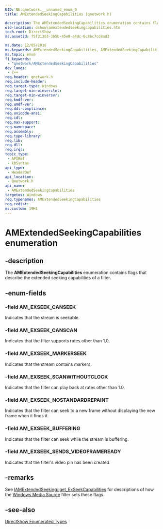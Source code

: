 ```yaml
---
UID: NE:qnetwork.__unnamed_enum_0
title: AMExtendedSeekingCapabilities (qnetwork.h)

description: The AMExtendedSeekingCapabilities enumeration contains flags that describe the extended seeking capabilities of a filter.
old-location: dshow\amextendedseekingcapabilities.htm
tech.root: DirectShow
ms.assetid: f5f21303-3b5b-45e8-a4dc-6c8bc7cd8ad3

ms.date: 12/05/2018
ms.keywords: AMExtendedSeekingCapabilities, AMExtendedSeekingCapabilities enumeration [DirectShow], AMExtendedSeekingCapabilitiesEnumeration, AM_EXSEEK_BUFFERING, AM_EXSEEK_CANSCAN, AM_EXSEEK_CANSEEK, AM_EXSEEK_MARKERSEEK, AM_EXSEEK_NOSTANDARDREPAINT, AM_EXSEEK_SCANWITHOUTCLOCK, AM_EXSEEK_SENDS_VIDEOFRAMEREADY, dshow.amextendedseekingcapabilities, qnetwork/AMExtendedSeekingCapabilities, qnetwork/AM_EXSEEK_BUFFERING, qnetwork/AM_EXSEEK_CANSCAN, qnetwork/AM_EXSEEK_CANSEEK, qnetwork/AM_EXSEEK_MARKERSEEK, qnetwork/AM_EXSEEK_NOSTANDARDREPAINT, qnetwork/AM_EXSEEK_SCANWITHOUTCLOCK, qnetwork/AM_EXSEEK_SENDS_VIDEOFRAMEREADY
ms.topic: enum
f1_keywords: 
 - "qnetwork/AMExtendedSeekingCapabilities"
dev_langs:
 - c++
req.header: qnetwork.h
req.include-header: 
req.target-type: Windows
req.target-min-winverclnt: 
req.target-min-winversvr: 
req.kmdf-ver: 
req.umdf-ver: 
req.ddi-compliance: 
req.unicode-ansi: 
req.idl: 
req.max-support: 
req.namespace: 
req.assembly: 
req.type-library: 
req.lib: 
req.dll: 
req.irql: 
topic_type:
 - APIRef
 - kbSyntax
api_type:
 - HeaderDef
api_location:
 - Qnetwork.h
api_name:
 - AMExtendedSeekingCapabilities
targetos: Windows
req.typenames: AMExtendedSeekingCapabilities
req.redist: 
ms.custom: 19H1
---
```


# AMExtendedSeekingCapabilities enumeration


## -description



The <b>AMExtendedSeekingCapabilities</b> enumeration contains flags that describe the extended seeking capabilities of a filter.




## -enum-fields




### -field AM_EXSEEK_CANSEEK

Indicates that the stream is seekable.
          


### -field AM_EXSEEK_CANSCAN

Indicates that the filter supports rates other than 1.0.
          


### -field AM_EXSEEK_MARKERSEEK

Indicates that the stream contains markers.
          


### -field AM_EXSEEK_SCANWITHOUTCLOCK

Indicates that the filter can play back at rates other than 1.0.
          


### -field AM_EXSEEK_NOSTANDARDREPAINT

Indicates that the filter can seek to a new frame without displaying the new frame when it finds it.
          


### -field AM_EXSEEK_BUFFERING

Indicates that the filter can seek while the stream is buffering.
          


### -field AM_EXSEEK_SENDS_VIDEOFRAMEREADY

Indicates that the filter's video pin has been created.
          


## -remarks



See <a href="https://docs.microsoft.com/windows/desktop/api/qnetwork/nf-qnetwork-iamextendedseeking-get_exseekcapabilities">IAMExtendedSeeking::get_ExSeekCapabilities</a> for descriptions of how the <a href="https://docs.microsoft.com/windows/desktop/DirectShow/windows-media-source-filter">Windows Media Source</a> filter sets these flags.




## -see-also




<a href="https://docs.microsoft.com/windows/desktop/DirectShow/directshow-enumerated-types">DirectShow Enumerated Types</a>
 

 

